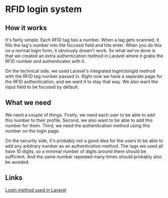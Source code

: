 # RFID login system

## How it works
It's fairly simple. Each RFID tag has a number. When a tag gets scanned, it
fills the tag's number into the focused field and hits enter. When you do this
on a normal login form, it obviously dosen't work. So what we've done is that
we created an extra authentication method in Laravel where it grabs the RFID
number and authenticates with it. 

On the technical side, we used Laravel's
integrated loginUsingId method with the RFID tag number passed in. Right now we
have a separate page for the RFID authentication, and we want it to stay that
way. We also want the input field to be focused by default.

## What we need
We need a couple of things. Firstly, we need each user to be able to add this
number to their profile. Second, we also want to be able to add this number for
them. Third, we need the authentication method using this number on the login
page. 

On the security side, it's probably not a good idea for the users to be
able to add any arbitrary number as an authentication method. The tags we used
all have 10 digits, so a minimal number of digits around there should be 
sufficient. And the same number repeated many times should probably also be
avoided.

## Links
[Login method used in Laravel](https://laravel.com/docs/10.x/authentication#authenticate-a-user-by-id)
